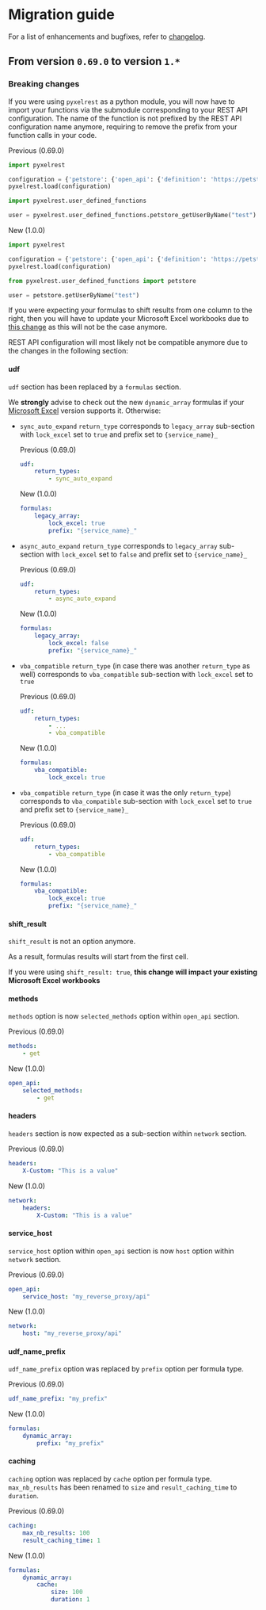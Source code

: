 # Migration guide

For a list of enhancements and bugfixes, refer to [changelog](../CHANGELOG.md).

## From version `0.69.0` to version `1.*`

### Breaking changes

If you were using `pyxelrest` as a python module, you will now have to import your functions via the submodule corresponding to your REST API configuration.
The name of the function is not prefixed by the REST API configuration name anymore, requiring to remove the prefix from your function calls in your code.

Previous (0.69.0)

```python
import pyxelrest

configuration = {'petstore': {'open_api': {'definition': 'https://petstore.swagger.io/v2/swagger.json'}}}
pyxelrest.load(configuration)

import pyxelrest.user_defined_functions

user = pyxelrest.user_defined_functions.petstore_getUserByName("test")
```

New (1.0.0)

```python
import pyxelrest

configuration = {'petstore': {'open_api': {'definition': 'https://petstore.swagger.io/v2/swagger.json'}}}
pyxelrest.load(configuration)

from pyxelrest.user_defined_functions import petstore

user = petstore.getUserByName("test")
```

If you were expecting your formulas to shift results from one column to the right, 
then you will have to update your Microsoft Excel workbooks due to [this change](#shift_result) as this will not be the case anymore.

REST API configuration will most likely not be compatible anymore due to the changes in the following section:

#### udf

`udf` section has been replaced by a `formulas` section.

We __strongly__ advise to check out the new `dynamic_array` formulas if your [Microsoft Excel] version supports it.
Otherwise:

 * `sync_auto_expand` `return_type` corresponds to `legacy_array` sub-section with `lock_excel` set to `true` and prefix set to `{service_name}_`
 
    Previous (0.69.0)
    
    ```yaml
    udf:
        return_types:
            - sync_auto_expand
    ```
    
    New (1.0.0)
    
    ```yaml
    formulas:
        legacy_array:
            lock_excel: true
            prefix: "{service_name}_"
    ```

 * `async_auto_expand` `return_type` corresponds to `legacy_array` sub-section with `lock_excel` set to `false` and prefix set to `{service_name}_`
 
    Previous (0.69.0)
    
    ```yaml
    udf:
        return_types:
            - async_auto_expand
    ```
    
    New (1.0.0)
    
    ```yaml
    formulas:
        legacy_array:
            lock_excel: false
            prefix: "{service_name}_"
    ```

 * `vba_compatible` `return_type` (in case there was another `return_type` as well) corresponds to `vba_compatible` sub-section with `lock_excel` set to `true`
 
    Previous (0.69.0)
    
    ```yaml
    udf:
        return_types:
            - ...
            - vba_compatible
    ```
    
    New (1.0.0)
    
    ```yaml
    formulas:
        vba_compatible:
            lock_excel: true
    ```

 * `vba_compatible` `return_type` (in case it was the only `return_type`) corresponds to `vba_compatible` sub-section with `lock_excel` set to `true` and prefix set to `{service_name}_`
 
    Previous (0.69.0)
    
    ```yaml
    udf:
        return_types:
            - vba_compatible
    ```
    
    New (1.0.0)
    
    ```yaml
    formulas:
        vba_compatible:
            lock_excel: true
            prefix: "{service_name}_"
    ```

#### shift_result

`shift_result` is not an option anymore. 

As a result, formulas results will start from the first cell.

If you were using `shift_result: true`, __this change will impact your existing Microsoft Excel workbooks__

#### methods

`methods` option is now `selected_methods` option within `open_api` section.

Previous (0.69.0)

```yaml
methods:
    - get
```

New (1.0.0)

```yaml
open_api:
    selected_methods:
        - get
```

#### headers

`headers` section is now expected as a sub-section within `network` section.

Previous (0.69.0)

```yaml
headers:
    X-Custom: "This is a value"
```

New (1.0.0)

```yaml
network:
    headers:
        X-Custom: "This is a value"
```

#### service_host

`service_host` option within `open_api` section is now `host` option within `network` section.

Previous (0.69.0)

```yaml
open_api:
    service_host: "my_reverse_proxy/api"
```

New (1.0.0)

```yaml
network:
    host: "my_reverse_proxy/api"
```

#### udf_name_prefix

`udf_name_prefix` option was replaced by `prefix` option per formula type.

Previous (0.69.0)

```yaml
udf_name_prefix: "my_prefix"
```

New (1.0.0)

```yaml
formulas:
    dynamic_array:
        prefix: "my_prefix"
```

#### caching

`caching` option was replaced by `cache` option per formula type.
`max_nb_results` has been renamed to `size` and `result_caching_time` to `duration`.

Previous (0.69.0)

```yaml
caching:
    max_nb_results: 100
    result_caching_time: 1
```

New (1.0.0)

```yaml
formulas:
    dynamic_array:
        cache:
            size: 100
            duration: 1
```

[Microsoft Excel]: https://products.office.com/en-us/excel
